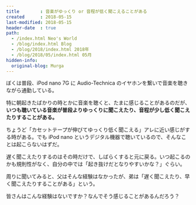 ```yaml
---
title        : 音楽がゆっくり or 音程が低く聞こえることがある
created      : 2018-05-15
last-modified: 2018-05-15
header-date  : true
path:
  - /index.html Neo's World
  - /blog/index.html Blog
  - /blog/2018/index.html 2018年
  - /blog/2018/05/index.html 05月
hidden-info:
  original-blog: Murga
---
```


ぼくは普段、iPod nano 7G に Audio-Technica のイヤホンを繋いで音楽を聴きながら通勤している。

特に朝起きたばかりの時とかに音楽を聴くと、たまに感じることがあるのだが、**いつも聴いている音楽が普段よりゆっくりに聞こえたり、音程が少し低く聞こえたりすることがある。**

ちょうど「カセットテープが伸びてゆっくり低く聞こえる」アレに近い感じがする時がある。でも iPod nano というデジタル機器で聴いているので、そんなことは起こらないはずだ。

遅く聞こえたりするのはその時だけで、しばらくすると元に戻る。いつ起こるのかも規則性がなく、自分の中では「起き抜けだとなりやすいかな？」ぐらい。

周りに聞いてみると、父はそんな経験はなかったが、弟は「遅く聞こえたり、早く聞こえたりすることがある」という。

皆さんはこんな経験はないですか？なんでそう感じることがあるんだろう？
